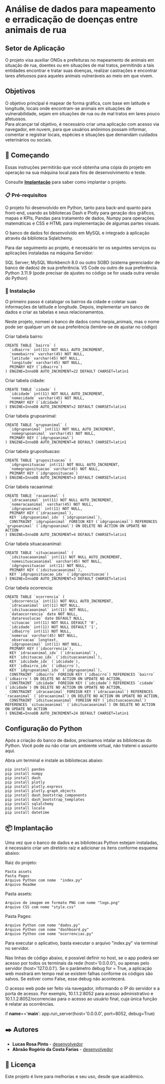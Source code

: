 # Análise de dados para mapeamento e erradicação de doenças entre animais de rua 

## Setor de Aplicação 
O projeto visa auxiliar ONGs e prefeituras no mapeamento de animais em situação de rua, 
doentes ou em situações de mal tratos, permitindo a tais entidades encontrar e tratar suas 
doenças, realizar castrações e encontrar lares afetuosos para aqueles animais vulneráveis 
ao meio em que vivem.  

## Objetivos 
O objetivo principal é mapear de forma gráfica, com base em latitude e longitude, locais 
onde encontram-se animais em situações de vulnerabilidade, sejam em situações de rua 
ou de mal tratos em lares pouco afetuosos.  
Para alcançar tal objetivo, é necessário criar uma aplicação com acesso via navegador, em 
nuvem, para que usuários anônimos possam informar, comentar e registrar locais, espécies 
e situações que demandam cuidados veterinários ou sociais.  




## 🚀 Começando

Essas instruções permitirão que você obtenha uma cópia do projeto em operação na sua máquina local para fins de desenvolvimento e teste.

Consulte **[Implantação](#-implanta%C3%A7%C3%A3o)** para saber como implantar o projeto.

### 📋 Pré-requisitos

O projeto foi desenvolvido em Python, tanto para back-and quanto para front-end, usando as bibliotecas Dash e Plotly para geração dos gráficos, mapas e KPIs, Pandas para tratamento de dados, Numpy para operações matemáticas e CSS e HTML para implementação de algumas partes visuais.

O banco de dados foi desenvolvido em MySQL e integrado à aplicação através da biblioteca Sqlalchemy.

Para dar seguimento ao projeto, é necessário ter os seguintes serviços ou aplicações instaladas na máquina Servidor:

SQL Server;
MySQL Workbench 8.0 ou outro SGBD (sistema gerenciador de banco de dados) de sua preferência. 
VS Code ou outro de sua preferência. 	
Python 3.11.9 (pode precisar de ajustes no código se for usada outra versão do Python)


### 🔧 Instalação

O primeiro passo é catalogar os bairros da cidade e coletar suas informações de latitude e longitude.
Depois, implementar um banco de dados e criar as tabelas e seus relacionamentos.

Neste projeto, nomeei o banco de dados como harpia_animais, mas o nome pode ser qualquer um de sua preferência (lembre-se de ajustar no código)

Criar tabela bairro:
```
CREATE TABLE `bairro` (
  `idbairro` int(11) NOT NULL AUTO_INCREMENT,
  `nomebairro` varchar(45) NOT NULL,
  `latitude` varchar(45) NOT NULL,
  `longitude` varchar(45) NOT NULL,
  PRIMARY KEY (`idbairro`)
) ENGINE=InnoDB AUTO_INCREMENT=22 DEFAULT CHARSET=latin1
```

Criar tabela cidade:
```
CREATE TABLE `cidade` (
  `idcidade` int(11) NOT NULL AUTO_INCREMENT,
  `nomecidade` varchar(45) NOT NULL,
  PRIMARY KEY (`idcidade`)
) ENGINE=InnoDB AUTO_INCREMENT=2 DEFAULT CHARSET=latin1
```

Criar tabela grupoanimal:
```
CREATE TABLE `grupoanimal` (
  `idgrupoanimal` int(11) NOT NULL AUTO_INCREMENT,
  `nomegrupoanimal` varchar(45) NOT NULL,
  PRIMARY KEY (`idgrupoanimal`)
) ENGINE=InnoDB AUTO_INCREMENT=8 DEFAULT CHARSET=latin1
```

Criar tabela gruposituacao:
```
CREATE TABLE `gruposituacao` (
  `idgruposituacao` int(11) NOT NULL AUTO_INCREMENT,
  `nomegruposituacao` varchar(45) NOT NULL,
  PRIMARY KEY (`idgruposituacao`)
) ENGINE=InnoDB AUTO_INCREMENT=3 DEFAULT CHARSET=latin1
```

Criar tabela racaanimal:
```
CREATE TABLE `racaanimal` (
  `idracaanimal` int(11) NOT NULL AUTO_INCREMENT,
  `nomeracaanimal` varchar(45) NOT NULL,
  `idgrupoanimal` int(11) NOT NULL,
  PRIMARY KEY (`idracaanimal`),
  KEY `idgrupoanimal_idx` (`idgrupoanimal`),
  CONSTRAINT `idgrupoanimal` FOREIGN KEY (`idgrupoanimal`) REFERENCES `grupoanimal` (`idgrupoanimal`) ON DELETE NO ACTION ON UPDATE NO ACTION
) ENGINE=InnoDB AUTO_INCREMENT=4 DEFAULT CHARSET=latin1
```

Criar tabela situacaoanimal:
```
CREATE TABLE `situacaoanimal` (
  `idsituacaoanimal` int(11) NOT NULL AUTO_INCREMENT,
  `nomesituacaoanimal` varchar(45) NOT NULL,
  `idgruposituacao` int(11) NOT NULL,
  PRIMARY KEY (`idsituacaoanimal`),
  KEY `idgruposituacao_idx` (`idgruposituacao`)
) ENGINE=InnoDB AUTO_INCREMENT=3 DEFAULT CHARSET=latin1
```

Criar tabela ocorrencia:
```
CREATE TABLE `ocorrencia` (
  `idocorrencia` int(11) NOT NULL AUTO_INCREMENT,
  `idracaanimal` int(11) NOT NULL,
  `idsituacaoanimal` int(11) NOT NULL,
  `dataocorrencia` date NOT NULL,
  `dataresolucao` date DEFAULT NULL,
  `situacao` int(11) NOT NULL DEFAULT '0',
  `idcidade` int(11) NOT NULL DEFAULT '1',
  `idbairro` int(11) NOT NULL,
  `nomerua` varchar(45) NOT NULL,
  `observacao` longtext,
  `idgrupoanimal` int(11) NOT NULL,
  PRIMARY KEY (`idocorrencia`),
  KEY `idracaanimal_idx` (`idracaanimal`),
  KEY `idsituacao_idx` (`idsituacaoanimal`),
  KEY `idcidade_idx` (`idcidade`),
  KEY `idbairro_idx` (`idbairro`),
  KEY `idgrupoanimal_idx` (`idgrupoanimal`),
  CONSTRAINT `idbairro` FOREIGN KEY (`idbairro`) REFERENCES `bairro` (`idbairro`) ON DELETE NO ACTION ON UPDATE NO ACTION,
  CONSTRAINT `idcidade` FOREIGN KEY (`idcidade`) REFERENCES `cidade` (`idcidade`) ON DELETE NO ACTION ON UPDATE NO ACTION,
  CONSTRAINT `idracaanimal` FOREIGN KEY (`idracaanimal`) REFERENCES `racaanimal` (`idracaanimal`) ON DELETE NO ACTION ON UPDATE NO ACTION,
  CONSTRAINT `idsituacaoanimal` FOREIGN KEY (`idsituacaoanimal`) REFERENCES `situacaoanimal` (`idsituacaoanimal`) ON DELETE NO ACTION ON UPDATE NO ACTION
) ENGINE=InnoDB AUTO_INCREMENT=24 DEFAULT CHARSET=latin1
```
## Configuração do Python

Após a criação do banco de dados, precisamos intalar as bibliotecas do Python. 
Você pode ou não criar um ambiente virtual, não traterei o assunto aqui. 

Abra um terminal e instale as bibliotecas abaixo:
```
pip install pandas
pip install numpy
pip install dash
pip install plotly
pip install plotly.express
pip install plotly.graph_objects
pip install dash_bootstrap_components
pip install dash_bootstrap_templates
pip install sqlalchemy
pip install locale
pip install datetime
```

## 📦 Implantação

Uma vez que o banco de dados e as bibliotecas Python estejam instaladas, é necessário criar um diretório raiz e adicionar os itens conforme esquema abaixo:

Raiz do projeto:
```
Pasta assets
Pasta Pages
Arquivo Python com nome  "index.py"
Arquivo Readme
```
Pasta assets:
```
Arquivo de imagem em formato PNG com nome "logo.png"
Arquivo CSS com nome "style.css"
```
Pasta Pages:
```
Arquivo Python com nome "dados.py" 
Arquivo Python com nome "dashboard.py" 
Arquivo Python com nome "ocorrencias.py" 
```
Para executar o aplicativo, basta executar o arquivo "index.py" via terminal no servidor. 

Nas linhas de código abaixo, é possível definir no host, se o app poderá ser acesso por todos os terminais da rede (host='0.0.0.0'), ou apenas pelo servidor (host='127.0.0.1').
Se o parâmetro debug for = True, a aplicação web mostrará em tempo real se existem falhas conforme os códigos são salvos. Se estiver como False, esse debug não acontecerá. 

O acesso web pode ser feito via navegador, informando o IP do servidor e a porta de acesso. Por exemplo, 10.1.1.2:8052 para acesso administrativo e 10.1.1.2:8052/ocorrencias para o acesso ao usuário final, cuja única função é relatar as ocorrências. 

if __name__=='__main__':
    app.run_server(host='0.0.0.0', port=8052, debug=True)    

## ✒️ Autores


* **Lucas Rosa Pinto** - [desenvolvedor](https://github.com/BenKefa)
* **Abraão Rogério da Costa Farias** - [desenvolvedor](http://github.com/abraao77)

## 📄 Licença

Este projeto é livre para melhorias e seu uso, desde que acadêmico.
